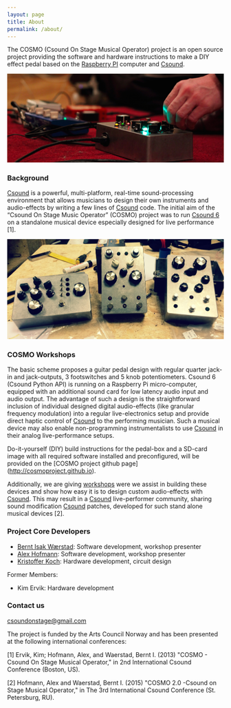 ```yaml
---
layout: page
title: About
permalink: /about/
---
```



The COSMO (Csound On Stage Musical Operator) project is an open source project providing the software and hardware instructions to make a DIY effect pedal based on the [Raspberry PI](https://www.raspberrypi.org) computer and [Csound](https://csound.com).

![alt text](/images/Live_01.png "Live")

### Background

[Csound](https://csound.com) is a powerful, multi-platform, real-time sound-processing environment that allows musicians to design their own instruments and audio-effects by writing a few lines of [Csound](https://csound.com) code. The initial aim of the “Csound On Stage Music Operator” (COSMO) project was to run [Csound 6](https://csound.com) on a standalone musical device especially designed for live performance [1].

![alt text](/images/3_COSMO_designs.JPG "3 different COSMO designs")

### COSMO Workshops 

The basic scheme proposes a guitar pedal design with regular quarter jack-in and jack-outputs, 3 footswitches and 5 knob potentiometers. Csound 6 (Csound Python API) is running on a Raspberry Pi micro-computer, equipped with an additional sound card for low latency audio input and audio output. The advantage of such a design is the straightforward inclusion of individual designed digital audio-effects (like granular frequency modulation) into a regular live-electronics setup and provide direct haptic control of [Csound](https://csound.com) to the performing musician. Such a musical device may also enable non-programming instrumentalists to use [Csound](https://csound.com) in their analog live-performance setups. 

Do-it-yourself (DIY) build instructions for the pedal-box and a SD-card image with all required software installed and preconfigured, will be provided on the [COSMO project github page] (http://cosmoproject.github.io). 

Additionally, we are giving [workshops](http://cosmoproject.github.io/workshop) were we assist in building these devices and show how easy it is to design custom audio-effects with [Csound](https://csound.com). This may result in a [Csound](https://csound.com) live-performer community, sharing sound modification [Csound](https://csound.com) patches, developed for such stand alone musical devices [2].

### Project Core Developers
* [Bernt Isak Wærstad](https://www.ntnu.no/ansatte/bernt.warstad): Software development, workshop presenter
* [Alex Hofmann](http://iwk.mdw.ac.at/hofmann.htm): Software development, workshop presenter
* [Kristoffer Koch](http://www.kristofferkoch.com): Hardware development, circuit design

Former Members:
* Kim Ervik: Hardware development

### Contact us

[csoundonstage@gmail.com](mailto:csoundonstage@gmail.com)

The project is funded by the Arts Council Norway and has been presented at the following international conferences:

[1] Ervik, Kim; Hofmann, Alex, and Waerstad, Bernt I. (2013)
"COSMO - Csound On Stage Musical Operator,"
in 2nd International Csound Conference (Boston, US).

[2] Hofmann, Alex and Waerstad, Bernt I. (2015)
"COSMO 2.0 -Csound on Stage Musical Operator,"
in The 3rd International Csound Conference (St. Petersburg, RU).


